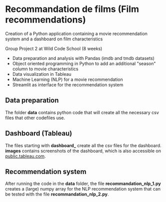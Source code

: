# Recommandation de films (Film recommendations)

Creation of a Python application containing a movie recommendation system and a dashboard on film characteristics

Group Project 2 at Wild Code School (8 weeks)

* Data preparation and analysis with Pandas (imdb and tmdb datasets)
* Object oriented programming in Python to add an additional "season" column to movie characteristics
* Data visualization in Tableau
* Machine Learning (NLP) for a movie recommendation
* Streamlit as interface for the recommendation system

## Data preparation

The folder **data** contains python code that will create all the necessary csv files that other codefiles use.

## Dashboard (Tableau)

The files starting with **dashboard_** create all the csv files for the dashboard. **images** contains screenshots of the dashboard, which is also accessible on [public.tableau.com](https://public.tableau.com/app/profile/sophie.baumann5050/viz/Filmrecommendations/Gnral).

## Recommendation system

After running the code in the **data** folder, the file **recommandation_nlp_1.py** creates a (large) numpy array for the NLP recommendation system that can be tested with the file **recommandation_nlp_2.py**.
